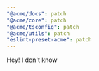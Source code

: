 ```yaml
---
"@acme/docs": patch
"@acme/core": patch
"@acme/tsconfig": patch
"@acme/utils": patch
"eslint-preset-acme": patch
---
```


Hey! I don't know
